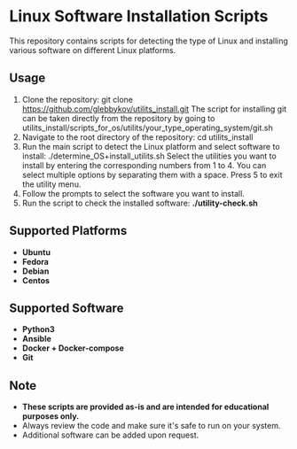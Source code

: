 # Linux Software Installation Scripts

This repository contains scripts for detecting the type of Linux and installing various software on different Linux platforms.

## Usage

1. Clone the repository: 
git clone https://github.com/glebbykov/utilits_install.git
The script for installing git can be taken directly from the repository by going to utilits_install/scripts_for_os/utilits/your_type_operating_system/git.sh
2. Navigate to the root directory of the repository:
cd utilits_install
3. Run the main script to detect the Linux platform and select software to install:
./determine_OS+install_utilits.sh
Select the utilities you want to install by entering the corresponding numbers from 1 to 4. You can select multiple options by separating them with a space. Press 5 to exit the utility menu.
4. Follow the prompts to select the software you want to install.
5. Run the script to check the installed software:
**./utility-check.sh**

## Supported Platforms

- __Ubuntu__
- __Fedora__
- __Debian__
- __Centos__

## Supported Software

- __Python3__
- __Ansible__
- __Docker + Docker-compose__
- __Git__

## Note

- __These scripts are provided as-is and are intended for educational purposes only.__
- Always review the code and make sure it's safe to run on your system.
- Additional software can be added upon request.
